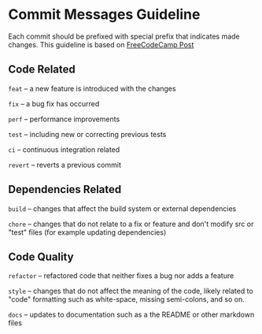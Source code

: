 # Commit Messages Guideline

Each commit should be prefixed with special prefix that indicates made changes. This guideline is based on [FreeCodeCamp Post](https://www.freecodecamp.org/news/how-to-write-better-git-commit-messages/)

## Code Related

`feat` – a new feature is introduced with the changes

`fix` – a bug fix has occurred

`perf` – performance improvements

`test` – including new or correcting previous tests

`ci` – continuous integration related

`revert` – reverts a previous commit

## Dependencies Related

`build` – changes that affect the build system or external dependencies

`chore` – changes that do not relate to a fix or feature and don't modify src or "test" files (for example updating dependencies)

## Code Quality

`refactor` – refactored code that neither fixes a bug nor adds a feature

`style` – changes that do not affect the meaning of the code, likely related to "code" formatting such as white-space, missing semi-colons, and so on.

`docs` – updates to documentation such as a the README or other markdown files